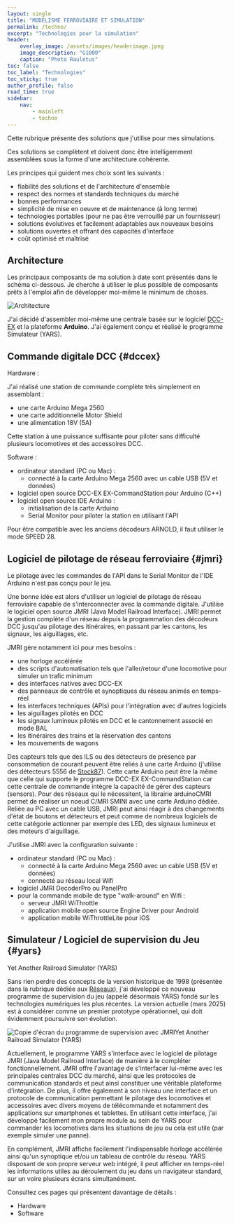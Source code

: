 ```yaml
---
layout: single
title: "MODELISME FERROVIAIRE ET SIMULATION"
permalink: /techno/
excerpt: "Technologies pour la simulation"
header:
    overlay_image: /assets/images/headerimage.jpeg
    image_description: "G1000"
    caption: "Photo Rauletus"
toc: false
toc_label: "Technologies"
toc_sticky: true
author_profile: false
read_time: true
sidebar:
    nav:
        - mainleft
        - techno
---
```


Cette rubrique présente des solutions que j'utilise pour mes simulations.

Ces solutions se complètent et doivent donc être intelligemment assemblées sous la forme d'une architecture cohérente.

Les principes qui guident mes choix sont les suivants :
* fiabilité des solutions et de l'architecture d'ensemble
* respect des normes et standards techniques du marché
* bonnes performances
* simplicité de mise en oeuvre et de maintenance (à long terme)
* technologies portables (pour ne pas être verrouillé par un fournisseur)
* solutions évolutives et facilement adaptables aux nouveaux besoins
* solutions ouvertes et offrant des capacités d'interface
* coût optimisé et maîtrisé

Architecture
------------

Les principaux composants de ma solution à date sont présentés dans le schéma ci-dessous.
Je cherche à utiliser le plus possible de composants prêts à l'emploi afin de développer moi-même le minimum de choses.

![Architecture](../images/architecture_globale.jpg)

J'ai décidé d'assembler moi-même une centrale basée sur le logiciel [DCC-EX](https://dcc-ex.com) et la plateforme **Arduino**.
J'ai également conçu et réalisé le programme Simulateur (YARS).

## Commande digitale DCC {#dccex}

Hardware :

J'ai réalisé une station de commande complète très simplement en assemblant :
* une carte Arduino Mega 2560
* une carte additionnelle Motor Shield
* une alimentation 18V (5A)

Cette station à une puissance suffisante pour piloter sans difficulté plusieurs locomotives et des accessoires DCC.

Software :

* ordinateur standard (PC ou Mac) :
    * connecté à la carte Arduino Mega 2560 avec un cable USB (5V et données)
* logiciel open source DCC-EX EX-CommandStation pour Arduino (C++)
* logiciel open source IDE Arduino :
    * initialisation de la carte Arduino
    * Serial Monitor pour piloter la station en utilisant l'API

Pour être compatible avec les anciens décodeurs ARNOLD, il faut utiliser le mode SPEED 28.

## Logiciel de pilotage de réseau ferroviaire {#jmri}

Le pilotage avec les commandes de l'API dans le Serial Monitor de l'IDE Arduino n'est pas conçu pour le jeu.

Une bonne idée est alors d'utiliser un logiciel de pilotage de réseau ferroviaire capable de s'interconnecter avec la commande digitale.
J'utilise le logiciel open source JMRI (Java Model Railroad Interface).
JMRI permet la gestion complète d'un réseau depuis la programmation des décodeurs DCC jusqu'au pilotage des itinéraires, en passant par les cantons, les signaux, les aiguillages, etc.

JMRI gère notamment ici pour mes besoins :
* une horloge accélérée
* des scripts d'automatisation tels que l'aller/retour d'une locomotive pour simuler un trafic minimum
* des interfaces natives avec DCC-EX
* des panneaux de contrôle et synoptiques du réseau animés en temps-réel
* les interfaces techniques (APIs) pour l'intégration avec d'autres logiciels
* les aiguillages pilotés en DCC
* les signaux lumineux pilotés en DCC et le cantonnement associé en mode BAL
* les itinéraires des trains et la réservation des cantons
* les mouvements de wagons

Des capteurs tels que des ILS ou des détecteurs de présence par consommation de courant peuvent être reliés à une carte Arduino (j'utilise des détecteurs 5556 de [Stock87](https://www.stock87.fr)). Cette carte Arduino peut être la même que celle qui supporte le programme DCC-EX EX-CommandStation car cette centrale de commande intègre la capacité de gérer des capteurs (sensors).
Pour des réseaux qui le nécessitent, la librairie arduinoCMRI permet de réaliser un noeud C/MRI SMINI avec une carte Arduino dédiée.
Reliée au PC avec un cable USB, JMRI peut ainsi réagir à des changements d'état de boutons et détecteurs et peut comme de nombreux logiciels de cette catégorie actionner par exemple des LED, des signaux lumineux et des moteurs d'aiguillage.

J'utilise JMRI avec la configuration suivante :
* ordinateur standard (PC ou Mac) :
    * connecté à la carte Arduino Mega 2560 avec un cable USB (5V et données)
    * connecté au réseau local Wifi
* logiciel JMRI DecoderPro ou PanelPro
* pour la commande mobile de type "walk-around" en Wifi :
    * serveur JMRI WiThrottle
    * application mobile open source Engine Driver pour Android
    * application mobile WiThrottleLite pour iOS 

## Simulateur / Logiciel de supervision du Jeu {#yars}

Yet Another Railroad Simulator (YARS)

Sans rien perdre des concepts de la version historique de 1998 (présentée dans la rubrique dédiée aux [Réseaux](/reseau.md)), j'ai développé ce nouveau programme de supervision du jeu (appelé désormais YARS) fondé sur les technologies numériques les plus récentes. La version actuelle (mars 2025) est à considérer comme un premier prototype opérationnel, qui doit évidemment poursuivre son évolution.

![Copie d'écran du programme de supervision avec JMRI](../images/yars.png)Yet Another Railroad Simulator (YARS)

Actuellement, le programme YARS s'interface avec le logiciel de pilotage JMRI (Java Model Railroad Interface) de manière à le compléter fonctionnellement.
JMRI offre l'avantage de s'interfacer lui-même avec les principales centrales DCC du marché, ainsi que les protocoles de communication standards et peut ainsi constituer une véritable plateforme d'intégration. 
De plus, il offre également à son niveau une interface et un protocole de communication permettant le pilotage des locomotives et accessoires avec divers moyens de télécommande et notamment des applications sur smartphones et tablettes.
En utilisant cette interface, j'ai développé facilement mon propre module au sein de YARS pour commander les locomotives dans les situations de jeu ou cela est utile (par exemple simuler une panne).

En complément, JMRI affiche facilement l'indispensable horloge accélérée ainsi qu'un synoptique et/ou un tableau de contrôle du réseau.
YARS disposant de son propre serveur web intégré, il peut afficher en temps-réel les informations utiles au déroulement du jeu dans un navigateur standard, sur un voire plusieurs écrans simultanément.

Consultez ces pages qui présentent davantage de détails :
* Hardware
* Software
